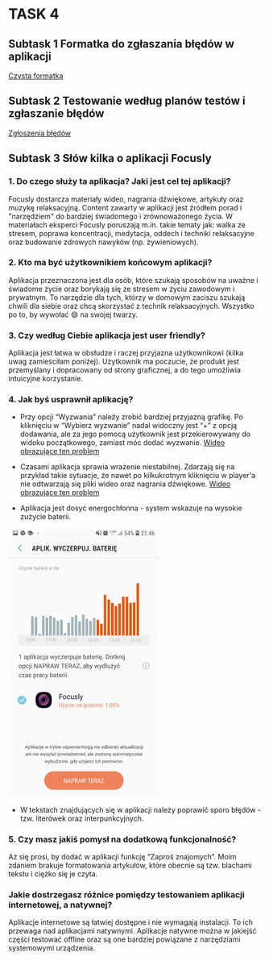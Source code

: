 # TASK 4
## Subtask 1 Formatka do zgłaszania błędów w aplikacji
[Czysta formatka](https://docs.google.com/spreadsheets/d/1jvoC6por7J12h-SFJuyocomT2PrP_gLbmMBKyI_mQcc/edit?usp=sharing)

## Subtask 2 Testowanie według planów testów i zgłaszanie błędów
[Zgłoszenia błędów](https://docs.google.com/spreadsheets/d/1QYzD_18NCz2g3od2GA24ikt6NDfJbTD_b6DICpIaE0o/edit?usp=sharing)

## Subtask 3 Słów kilka o aplikacji Focusly

### 1. Do czego służy ta aplikacja? Jaki jest cel tej aplikacji?

Focusly dostarcza materiały wideo, nagrania dźwiękowe, artykuły oraz muzykę relaksacyjną. Content zawarty w aplikacji jest źródłem porad i "narzędziem" do bardziej świadomego i zrównoważonego życia. W materiałach eksperci Focusly poruszają m.in. takie tematy jak: walka ze stresem, poprawa koncentracji, medytacja, oddech i techniki relaksacyjne oraz budowanie zdrowych nawyków (np. żywieniowych).

### 2. Kto ma być użytkownikiem końcowym aplikacji?
Aplikacja przeznaczona jest dla osób, które szukają sposobów na uważne i świadome życie oraz borykają się ze stresem w życiu zawodowym i prywatnym.
To narzędzie dla tych, którzy w domowym zaciszu szukają chwili dla siebie oraz chcą skorzystać z technik relaksacyjnych. Wszystko po to, by wywołać :smile: na swojej twarzy.

### 3. Czy według Ciebie aplikacja jest user friendly? 
Aplikacja jest łatwa w obsłudze i raczej przyjazna użytkownikowi (kilka uwag zamieściłam poniżej). Użytkownik ma poczucie, że produkt jest przemyślany i dopracowany od strony graficznej, a do tego umożliwia intuicyjne korzystanie.

### 4. Jak byś usprawnił aplikację?

- Przy opcji “Wyzwania” należy zrobić bardziej przyjazną grafikę. Po kliknięciu w “Wybierz wyzwanie” nadal widoczny jest “+” z opcją dodawania, ale za jego pomocą użytkownik jest przekierowywany do widoku początkowego, zamiast móc dodać wyzwanie. [Wideo obrazujące ten problem](https://drive.google.com/file/d/17RjYmmfZpj7OvR97c5TUDXvZUHJRqABT/view?usp=share_link)

- Czasami aplikacja sprawia wrażenie niestabilnej. Zdarzają się na przykład takie sytuacje, że nawet po kilkukrotnym kliknięciu w player'a nie odtwarzają się pliki wideo oraz nagrania dźwiękowe. [Wideo obrazujące ten problem](https://drive.google.com/file/d/17VxPwekukks88iEFYNh_i1YniRojpVj-/view?usp=sharing)

- Aplikacja jest dosyć energochłonna - system wskazuje na wysokie zużycie baterii.

<img src="media/Screenshot_20221120-214623_Device%20maintenance.jpg" width="300">

- W tekstach znajdujących się w aplikacji należy poprawić sporo błędów - tzw. literówek oraz interpunkcyjnych.

### 5. Czy masz jakiś pomysł na dodatkową funkcjonalność?
Aż się prosi, by dodać w aplikacji funkcję “Zaproś znajomych”.
Moim zdaniem brakuje formatowania artykułów, które obecnie są tzw. blachami tekstu i ciężko się je czyta.

### Jakie dostrzegasz różnice pomiędzy testowaniem aplikacji internetowej, a natywnej?
Aplikacje internetowe są łatwiej dostępne i nie wymagają instalacji. To ich przewaga nad aplikacjami natywnymi. Aplikacje natywne można w jakiejść części testować offline oraz są one bardziej powiązane z narzędziami systemowymi urządzenia.
